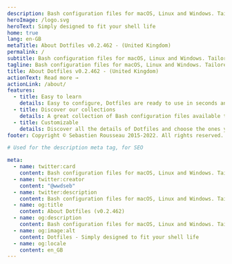 ```yaml
---
description: Bash configuration files for macOS, Linux and Windows. Tailored to your needs and at your service
heroImage: /logo.svg
heroText: Simply designed to fit your shell life
home: true
lang: en-GB
metaTitle: About Dotfiles v0.2.462 - (United Kingdom)
permalink: /
subtitle: Bash configuration files for macOS, Linux and Windows. Tailored to your needs and at your service
tagline: Bash configuration files for macOS, Linux and Windows. Tailored to your needs and at your service
title: About Dotfiles v0.2.462 - (United Kingdom)
actionText: Read more →
actionLink: /about/
features:
  - title: Easy to learn
    details: Easy to configure, Dotfiles are ready to use in seconds and ideal for customizing your shell and applications.
  - title: Discover our collections
    details: A great collection of Bash configuration files available to you free of charge and much more.
  - title: Customizable
    details: Discover all the details of Dotfiles and choose the ones you prefer.
footer: Copyright © Sebastien Rousseau 2015-2022. All rights reserved.

# Used for the description meta tag, for SEO

meta:
  - name: twitter:card
    content: Bash configuration files for macOS, Linux and Windows. Tailored to your needs and at your service
  - name: twitter:creator
    content: "@wwdseb"
  - name: twitter:description
    content: Bash configuration files for macOS, Linux and Windows. Tailored to your needs and at your service
  - name: og:title
    content: About Dotfiles (v0.2.462)
  - name: og:description
    content: Bash configuration files for macOS, Linux and Windows. Tailored to your needs and at your service
  - name: og:image:alt
    content: Dotfiles - Simply designed to fit your shell life
  - name: og:locale
    content: en_GB
---
```

